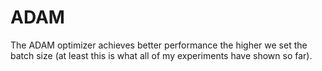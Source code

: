 # ADAM

The ADAM optimizer achieves better performance the higher we set the batch size (at least this is what all of my experiments have shown so far).